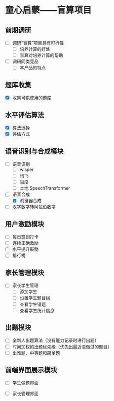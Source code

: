 # 童心启蒙——盲算项目

## 前期调研
- [ ] 调研“盲算”项目具有可行性
  - [ ] 培养计算的好处
  - [ ] 盲算对培养计算的帮助
- [ ] 调研同类竞品
  - [ ] 本产品的特点

## 题库收集
- [x] 收集可供使用的题库

## 水平评估算法

- [x] 算法选择
- [x] 评估方式

## 语音识别与合成模块
- [ ] 语音识别
  - [ ] wisper
  - [ ] 讯飞
  - [ ] 百度
  - [ ] 本地 SpeechTransformer
- [ ] 语音合成
  - [x] 浏览器合成
- [ ] 汉字数字转阿拉伯数字

## 用户激励模块
- [ ] 每日签到打卡
- [ ] 连续正确激励
- [ ] 水平提升鼓励
- [ ] 排行榜

## 家长管理模块
- [ ] 家长学生管理
  - [ ] 添加学生
  - [ ] 设置学生题目组
  - [ ] 查看学生错题
  - [ ] 查看学生统计信息

## 出题模块
- [ ] 全新人出题算法（没有能力记录时进行出题）
- [ ] 时间加权的出题优先级（优先出最近没做过的题目）
- [ ] 出难题、中等题和简单题

## 前端界面展示模块
- [ ] 学生做题界面
- [ ] 家长管理界面

